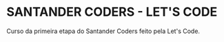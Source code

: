 # SANTANDER CODERS - LET'S CODE
 Curso da primeira etapa do Santander Coders feito pela Let's Code.
